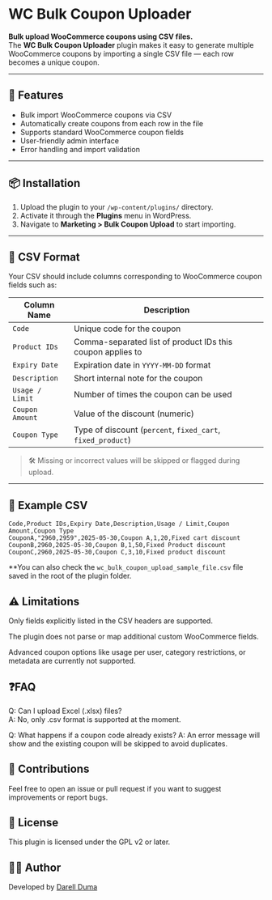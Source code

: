 # WC Bulk Coupon Uploader

**Bulk upload WooCommerce coupons using CSV files.**  
The **WC Bulk Coupon Uploader** plugin makes it easy to generate multiple WooCommerce coupons by importing a single CSV file — each row becomes a unique coupon.

---

## 🚀 Features

- Bulk import WooCommerce coupons via CSV
- Automatically create coupons from each row in the file
- Supports standard WooCommerce coupon fields
- User-friendly admin interface
- Error handling and import validation

---

## 📦 Installation

1. Upload the plugin to your `/wp-content/plugins/` directory.
2. Activate it through the **Plugins** menu in WordPress.
3. Navigate to **Marketing > Bulk Coupon Upload** to start importing.

---

## 📝 CSV Format

Your CSV should include columns corresponding to WooCommerce coupon fields such as:

| Column Name      | Description                                                   |
|------------------|---------------------------------------------------------------|
| `Code`           | Unique code for the coupon                                    |
| `Product IDs`    | Comma-separated list of product IDs this coupon applies to    |
| `Expiry Date`    | Expiration date in `YYYY-MM-DD` format                        |
| `Description`    | Short internal note for the coupon                            |
| `Usage / Limit`  | Number of times the coupon can be used                        |
| `Coupon Amount`  | Value of the discount (numeric)                               |
| `Coupon Type`    | Type of discount (`percent`, `fixed_cart`, `fixed_product`)   |

> 🛠️ Missing or incorrect values will be skipped or flagged during upload.

---

## 📂 Example CSV

```csv
Code,Product IDs,Expiry Date,Description,Usage / Limit,Coupon Amount,Coupon Type
CouponA,"2960,2959",2025-05-30,Coupon A,1,20,Fixed cart discount
CouponB,2960,2025-05-30,Coupon B,1,50,Fixed Product discount
CouponC,2960,2025-05-30,Coupon C,3,10,Fixed product discount
```

**You can also check the ```wc_bulk_coupon_upload_sample_file.csv``` file saved in the root of the plugin folder.

## ⚠️ Limitations

Only fields explicitly listed in the CSV headers are supported.

The plugin does not parse or map additional custom WooCommerce fields.

Advanced coupon options like usage per user, category restrictions, or metadata are currently not supported.

## ❓FAQ

Q: Can I upload Excel (.xlsx) files?  
A: No, only .csv format is supported at the moment.

Q: What happens if a coupon code already exists?
A: An error message will show and the existing coupon will be skipped to avoid duplicates.

## 🤝 Contributions

Feel free to open an issue or pull request if you want to suggest improvements or report bugs.

## 📃 License

This plugin is licensed under the GPL v2 or later.

## 🧑‍💻 Author

Developed by [Darell Duma](mailto:mailme@darellduma.com)
